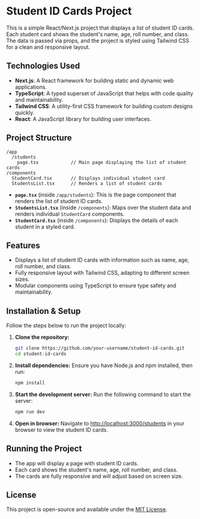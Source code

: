 
# Student ID Cards Project

This is a simple React/Next.js project that displays a list of student ID cards. Each student card shows the student's name, age, roll number, and class. The data is passed via props, and the project is styled using Tailwind CSS for a clean and responsive layout.

## Technologies Used

- **Next.js**: A React framework for building static and dynamic web applications.
- **TypeScript**: A typed superset of JavaScript that helps with code quality and maintainability.
- **Tailwind CSS**: A utility-first CSS framework for building custom designs quickly.
- **React**: A JavaScript library for building user interfaces.

## Project Structure

```
/app
  /students
    page.tsx            // Main page displaying the list of student cards
/components
  StudentCard.tsx       // Displays individual student card
  StudentsList.tsx      // Renders a list of student cards
```

- **`page.tsx`** (inside `/app/students`): This is the page component that renders the list of student ID cards.
- **`StudentsList.tsx`** (inside `/components`): Maps over the student data and renders individual `StudentCard` components.
- **`StudentCard.tsx`** (inside `/components`): Displays the details of each student in a styled card.

## Features

- Displays a list of student ID cards with information such as name, age, roll number, and class.
- Fully responsive layout with Tailwind CSS, adapting to different screen sizes.
- Modular components using TypeScript to ensure type safety and maintainability.

## Installation & Setup

Follow the steps below to run the project locally:

1. **Clone the repository:**
   ```bash
   git clone https://github.com/your-username/student-id-cards.git
   cd student-id-cards
   ```

2. **Install dependencies:**
   Ensure you have Node.js and npm installed, then run:
   ```bash
   npm install
   ```

3. **Start the development server:**
   Run the following command to start the server:
   ```bash
   npm run dev
   ```

4. **Open in browser:**
   Navigate to [http://localhost:3000/students](http://localhost:3000/students) in your browser to view the student ID cards.

## Running the Project

- The app will display a page with student ID cards.
- Each card shows the student's name, age, roll number, and class.
- The cards are fully responsive and will adjust based on screen size.

## License

This project is open-source and available under the [MIT License](LICENSE).
